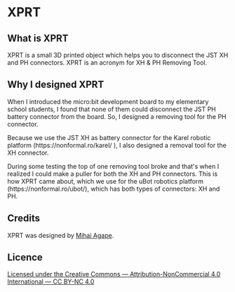 # XPRT

## What is XPRT
<p>XPRT is a small 3D printed object which helps you to disconnect the JST XH and PH connectors. XPRT is an acronym for XH & PH Removing Tool.</p>

## Why I designed XPRT
<p>When I introduced the micro:bit development board to my elementary school students, I found that none of them could disconnect the JST PH battery connector from the board. So, I designed a removing tool for the PH connector.</p>
<p>Because we use the JST XH as battery connector for the Karel robotic platform (https://nonformal.ro/karel/ ), I also designed a removal tool for the XH connector.</p>
<p>During some testing the top of one removing tool broke and that's when I realized I could make a puller for both the XH and PH connectors. This is how XPRT came about, which we use for the uBot robotics platform (https://nonformal.ro/ubot/), which has both types of connectors: XH and PH.</p>

## Credits
XPRT was designed by [Mihai Agape](https://github.com/magape).

## Licence
[Licensed under the Creative Commons — Attribution-NonCommercial 4.0 International — CC BY-NC 4.0](https://creativecommons.org/licenses/by-nc/4.0/)

